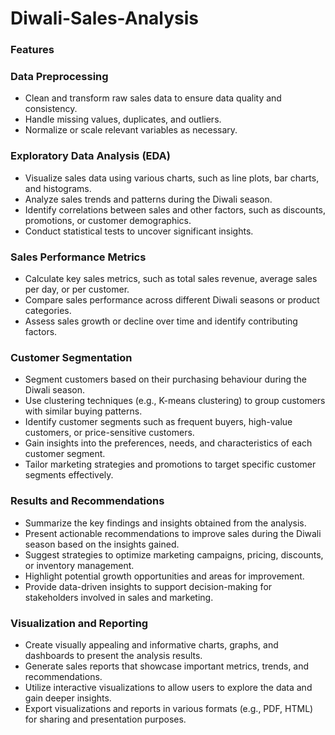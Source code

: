 # Diwali-Sales-Analysis

### Features

### Data Preprocessing
- Clean and transform raw sales data to ensure data quality and consistency.
- Handle missing values, duplicates, and outliers.
- Normalize or scale relevant variables as necessary.

### Exploratory Data Analysis (EDA)
- Visualize sales data using various charts, such as line plots, bar charts, and histograms.
- Analyze sales trends and patterns during the Diwali season.
- Identify correlations between sales and other factors, such as discounts, promotions, or customer demographics.
- Conduct statistical tests to uncover significant insights.

### Sales Performance Metrics
- Calculate key sales metrics, such as total sales revenue, average sales per day, or per customer.
- Compare sales performance across different Diwali seasons or product categories.
- Assess sales growth or decline over time and identify contributing factors.

### Customer Segmentation
- Segment customers based on their purchasing behaviour during the Diwali season.
- Use clustering techniques (e.g., K-means clustering) to group customers with similar buying patterns.
- Identify customer segments such as frequent buyers, high-value customers, or price-sensitive customers.
- Gain insights into the preferences, needs, and characteristics of each customer segment.
- Tailor marketing strategies and promotions to target specific customer segments effectively.

### Results and Recommendations
- Summarize the key findings and insights obtained from the analysis.
- Present actionable recommendations to improve sales during the Diwali season based on the insights gained.
- Suggest strategies to optimize marketing campaigns, pricing, discounts, or inventory management.
- Highlight potential growth opportunities and areas for improvement.
- Provide data-driven insights to support decision-making for stakeholders involved in sales and marketing.

### Visualization and Reporting
- Create visually appealing and informative charts, graphs, and dashboards to present the analysis results.
- Generate sales reports that showcase important metrics, trends, and recommendations.
- Utilize interactive visualizations to allow users to explore the data and gain deeper insights.
- Export visualizations and reports in various formats (e.g., PDF, HTML) for sharing and presentation purposes.




